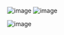 ![image](https://github.com/Meda9090/Book_01/assets/47236041/e1507624-6822-4ab7-990d-144e70efe0a6)
![image](https://github.com/Meda9090/Book_01/assets/47236041/e1efce74-1302-4ee1-93ca-e45c5c3cb14e)

![image](https://github.com/Meda9090/BookEng/assets/47236041/f8606a4f-0d9a-4bd4-b81f-2c1d5525ae0b)
